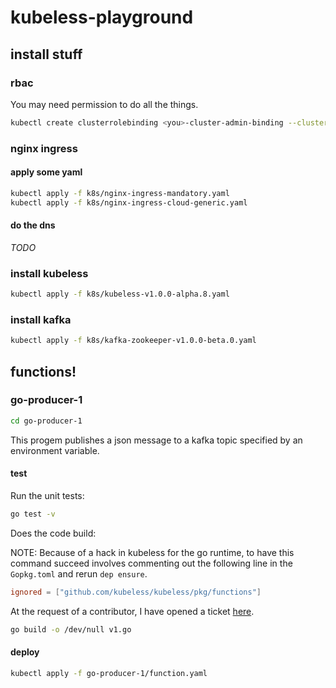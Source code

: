 # kubeless-playground

## install stuff

### rbac

You may need permission to do all the things.

```bash
kubectl create clusterrolebinding <you>-cluster-admin-binding --clusterrole=cluster-admin --user=<you>@cyrusbio.com
```

### nginx ingress

#### apply some yaml

```bash
kubectl apply -f k8s/nginx-ingress-mandatory.yaml
kubectl apply -f k8s/nginx-ingress-cloud-generic.yaml
```

#### do the dns

*TODO*

### install kubeless

```bash
kubectl apply -f k8s/kubeless-v1.0.0-alpha.8.yaml
```

### install kafka

```bash
kubectl apply -f k8s/kafka-zookeeper-v1.0.0-beta.0.yaml
```

## functions!

### go-producer-1

```bash
cd go-producer-1
```

This progem publishes a json message to a kafka topic specified by an environment variable.

#### test

Run the unit tests:

```bash
go test -v
```

Does the code build:

NOTE: Because of a hack in kubeless for the go runtime, to have this command succeed involves commenting out the following line in the `Gopkg.toml` and rerun `dep ensure`.
```toml
ignored = ["github.com/kubeless/kubeless/pkg/functions"]
```

 At the request of a contributor, I have opened a ticket [here](https://github.com/kubeless/kubeless/issues/911).

```bash
go build -o /dev/null v1.go
```

#### deploy

```bash
kubectl apply -f go-producer-1/function.yaml
```
